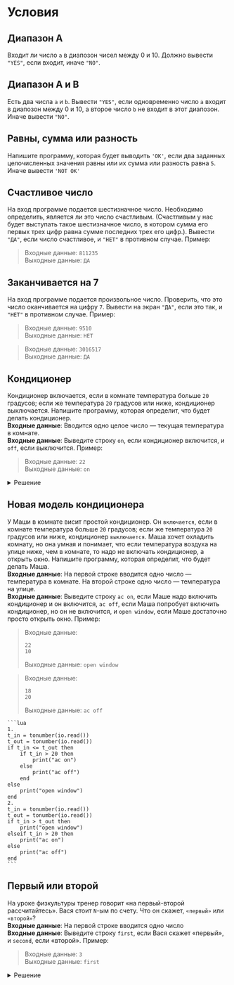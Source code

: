 # Условия

## Диапазон A

Входит ли число `a` в диапозон чисел между 0 и 10. Должно вывести `"YES"`, если входит, иначе `"NO"`.

## Диапазон A и B

Есть два числа `a` и `b`. Вывести `"YES"`, если одновременно число `a` входит в диапозон между 0 и 10, а второе число `b` не входит в этот диапозон. Иначе вывести `"NO"`.

## Равны, сумма или разность

Напишите программу, которая будет выводить `'OK'`, если два заданных целочисленных значения равны или их сумма или разность равна `5`. Иначе вывести `'NOT OK'`

## Счастливое число

На вход программе подается шестизначное число. Необходимо определить, является ли это число счастливым. (Счастливым у нас будет выступать такое шестизначное число, в котором сумма его первых трех цифр равна сумме последних трех его цифр.). Вывести `"ДА"`, если число счастливое, и `"НЕТ"` в противном случае. Пример:

> Входные данные: `811235`  
> Выходные данные: `ДА`

## Заканчивается на 7

На вход программе подается произвольное число. Проверить, что это число оканчивается на цифру `7`. Вывести на экран `"ДА"`, если это так, и `"НЕТ"` в противном случае. Пример:

> Входные данные: `9510`  
> Выходные данные: `НЕТ`

> Входные данные: `3016517`  
> Выходные данные: `ДА`

## Кондиционер

Кондиционер включается, если в комнате температура больше `20` градусов; если же температура `20` градусов или ниже, кондиционер выключается. Напишите программу, которая определит, что будет делать кондиционер.  
**Входные данные**: Вводится одно целое число — текущая температура в комнате.  
**Входные данные**: Выведите строку `on`, если кондиционер включится, и `off`, если выключится.
Пример:

> Входные данные: `22`  
> Выходные данные: `on`

<details><summary>Решение</summary>
<pre>
n = tonumber(io.read())
if n > 20 then
    print("on")
else
    print("off")
end
</pre>
</details>

## Новая модель кондиционера

У Маши в комнате висит простой кондиционер. Он `включается`, если в комнате температура больше `20` градусов; если же температура `20` градусов или ниже, кондиционер `выключается`. Маша хочет охладить комнату, но она умная и понимает, что если температура воздуха на улице ниже, чем в комнате, то надо не включать кондиционер, а открыть окно. Напишите программу, которая определит, что будет делать Маша.  
**Входные данные**: На первой строке вводится одно число — температура в комнате. На второй строке одно число — температура на улице.  
**Входные данные**: Выведите строку `ac on`, если Маше надо включить кондиционер и он включится, `ac off`, если Маша попробует включить кондиционер, но он не включится, и `open window`, если Маше достаточно просто открыть окно.
Пример:

> Входные данные:
> 
> ```
> 22
> 10
> ```
> 
> Выходные данные: `open window`

> Входные данные:
> 
> ```
> 18
> 20
> ```
> 
> Выходные данные: `ac off`

````{toggle}
```lua
1.
t_in = tonumber(io.read())
t_out = tonumber(io.read())
if t_in <= t_out then
    if t_in > 20 then
        print("ac on")
    else
        print("ac off")
    end
else
    print("open window")
end
2.
t_in = tonumber(io.read())
t_out = tonumber(io.read())
if t_in > t_out then
    print("open window")
elseif t_in > 20 then
    print("ac on")
else
    print("ac off")
end
```
````

## Первый или второй

На уроке физкультуры тренер говорит «на первый-второй рассчитайтесь». Вася стоит 
`N`-ым по счету. Что он скажет, `«первый»` или `«второй»`?  
**Входные данные**: На первой строке вводится одно число  
**Входные данные**: Выведите строку `first`, если Вася скажет «первый», и `second`, если «второй».
Пример:

> Входные данные: `3`  
> Выходные данные: `first`

<details><summary>Решение</summary>
<pre>
n = tonumber(io.read())
if n % 2 == 1 then
    print("first")
else
    print("second")
end
</pre>
</details>